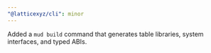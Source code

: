 ```yaml
---
"@latticexyz/cli": minor
---
```


Added a `mud build` command that generates table libraries, system interfaces, and typed ABIs.
